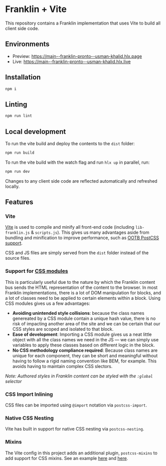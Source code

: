 # Franklin + Vite
This repository contains a Franklin implementation that uses Vite to build all client side code.

## Environments
- Preview: https://main--franklin-pronto--usman-khalid.hlx.page
- Live: https://main--franklin-pronto--usman-khalid.hlx.live

## Installation

```sh
npm i
```

## Linting

```sh
npm run lint
```

## Local development
To run the vite build and deploy the contents to the `dist` folder:
```sh
npm run build
```
To run the vite build with the watch flag and run `hlx up` in parallel, run:

```sh
npm run dev
```

Changes to any client side code are reflected automatically and refreshed locally.


## Features
### Vite 
[Vite](https://vitejs.dev/) is used to compile and minify all front-end code (including `lib-franklin.js` & `scripts.js`). This gives us many advantages aside from bundling and minification to improve performance, such as [OOTB PostCSS support](https://vitejs.dev/guide/features.html#postcss).

CSS and JS files are simply served from the `dist` folder instead of the source files.

### Support for [CSS modules](https://css-tricks.com/css-modules-part-1-need/)
This is particularly useful due to the nature by which the Franklin content bus sends the HTML representation of the content to the browser. In most Franklin implementations, there is a lot of DOM manipulation for blocks, and a lot of classes need to be applied to certain elements within a block. Using CSS modules gives us a few advantages:
- **Avoiding unintended style collisions**: because the class names genereated by a CSS module contain a unique hash value, there is no risk of impacting another area of the site and we can be certain that our CSS styles are scoped and isolated to that block.
- **Ease of development**: Importing a CSS module gives us a neat little object with all the class names we need in the JS — we can simply use variables to apply these classes based on different logic in the block.
- **No CSS methodology compliance required**: Because class names are unique for each component, they can be short and meaningful without having to follow a rigid naming convention like BEM, for example. This avoids having to maintain complex CSS slectors.

*Note: Authored styles in Franklin content can be styled with the `:global` selector*

### CSS Import Inlining
CSS files can be imported using `@import` notation via `postcss-import`.

### Native CSS Nesting
Vite has built in support for native CSS nesting via `postcss-nesting`.

### Mixins
The Vite config in this project adds an additional plugin, `postcss-mixins` to add support for CSS mixins. See an example [here](https://github.com/usman-khalid/franklin-vite/blob/main/blocks/header/header.module.css#L100) and [here](https://github.com/usman-khalid/franklin-vite/blob/main/assets/styles/_mixins.css).

